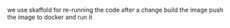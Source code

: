 we use skaffold for re-running the code after a change
build the image
push the image to docker and run it 
